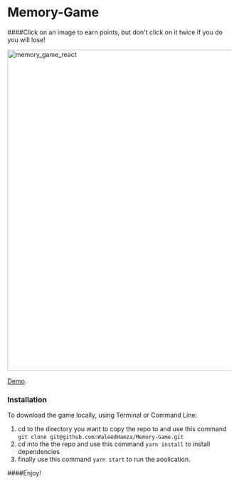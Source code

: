 # Memory-Game

####Click on an image to earn points, but don't click on it twice if you do you will lose!

<img width="720" alt="memory_game_react" src="https://user-images.githubusercontent.com/33872841/42737895-95e1e0a6-8848-11e8-81a2-38665a3d5bd6.png">

[Demo](https://waleedhamza.github.io/Memory-Game/).

### Installation
To download the game locally, using Terminal or Command Line:
1. cd to the directory you want to copy the repo to and use this command `git clone git@github.com:WaleedHamza/Memory-Game.git`
2. cd into the the repo and use this command  `yarn install` to install dependencies
3. finally use this command  `yarn start` to run the aoolication.

####Enjoy!